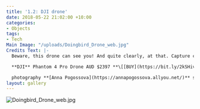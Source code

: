 ```yaml
---
title: '1.2: DJI drone'
date: 2018-05-22 21:02:00 +10:00
categories:
- Objects
tags:
- Tech
Main Image: "/uploads/Doingbird_Drone_web.jpg"
Credits Text: |-
  Beware, this drone can see you! And quite clearly, at that. Capture clear, crisp shots from the sky. Watch it hover and whir – and be sure it is watching you back. This particular model also comes with the revolutionary and unsettling Gesture Mode, allowing you to signal it through body movement alone.

  **DJI** Phantom 4 Pro Drone AUD $2397 **\[[BUY](https://bit.ly/2kSHivj)\]**

  photography **[Anna Pogossova](https://annapogossova.allyou.net/)** styling **[Miguel Urbina Tan](https://www.instagram.com/miguelurbinatan)**
layout: gallery
---
```


![Doingbird_Drone_web.jpg](/uploads/Doingbird_Drone_web.jpg)